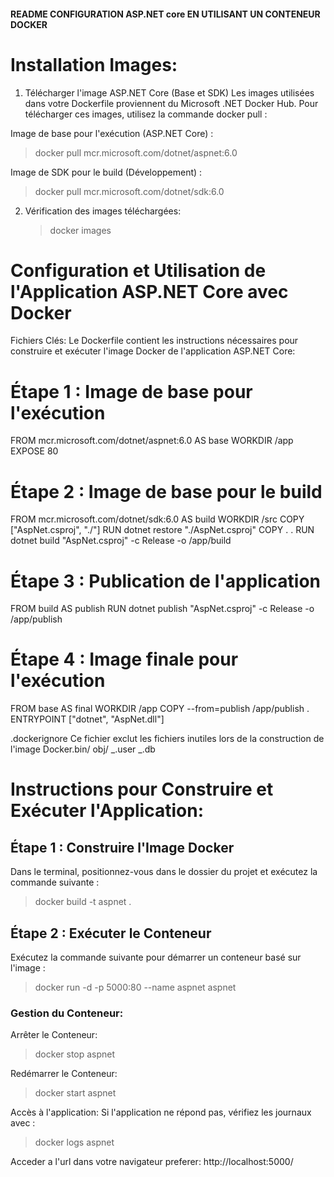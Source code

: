 #### README CONFIGURATION ASP.NET core EN UTILISANT UN CONTENEUR DOCKER

# Installation Images:

1. Télécharger l'image ASP.NET Core (Base et SDK)
   Les images utilisées dans votre Dockerfile proviennent du Microsoft .NET Docker Hub. Pour télécharger ces images, utilisez la commande docker pull :

Image de base pour l'exécution (ASP.NET Core) :

> docker pull mcr.microsoft.com/dotnet/aspnet:6.0

Image de SDK pour le build (Développement) :

> docker pull mcr.microsoft.com/dotnet/sdk:6.0

2. Vérification des images téléchargées:
   > docker images

# Configuration et Utilisation de l'Application ASP.NET Core avec Docker

Fichiers Clés:
Le Dockerfile contient les instructions nécessaires pour construire et exécuter l'image Docker de l'application ASP.NET Core:

# Étape 1 : Image de base pour l'exécution

FROM mcr.microsoft.com/dotnet/aspnet:6.0 AS base
WORKDIR /app
EXPOSE 80

# Étape 2 : Image de base pour le build

FROM mcr.microsoft.com/dotnet/sdk:6.0 AS build
WORKDIR /src
COPY ["AspNet.csproj", "./"]
RUN dotnet restore "./AspNet.csproj"
COPY . .
RUN dotnet build "AspNet.csproj" -c Release -o /app/build

# Étape 3 : Publication de l'application

FROM build AS publish
RUN dotnet publish "AspNet.csproj" -c Release -o /app/publish

# Étape 4 : Image finale pour l'exécution

FROM base AS final
WORKDIR /app
COPY --from=publish /app/publish .
ENTRYPOINT ["dotnet", "AspNet.dll"]

.dockerignore
Ce fichier exclut les fichiers inutiles lors de la construction de l'image Docker.bin/
obj/
_.user
_.db

# Instructions pour Construire et Exécuter l'Application:

## Étape 1 : Construire l'Image Docker

Dans le terminal, positionnez-vous dans le dossier du projet et exécutez la commande suivante :

> docker build -t aspnet .

## Étape 2 : Exécuter le Conteneur

Exécutez la commande suivante pour démarrer un conteneur basé sur l'image :

> docker run -d -p 5000:80 --name aspnet aspnet

### Gestion du Conteneur:

Arrêter le Conteneur:

> docker stop aspnet

Redémarrer le Conteneur:

> docker start aspnet

Accès à l'application:
Si l'application ne répond pas, vérifiez les journaux avec :

> docker logs aspnet

Acceder a l'url dans votre navigateur preferer:
http://localhost:5000/
